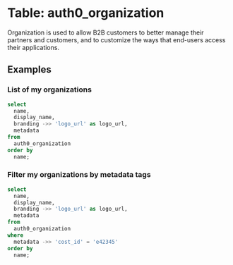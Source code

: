 # Table: auth0_organization

Organization is used to allow B2B customers to better manage their partners and customers, and to customize the ways that end-users access their applications.

## Examples


### List of my organizations

```sql
select
  name,
  display_name,
  branding ->> 'logo_url' as logo_url,
  metadata
from
  auth0_organization
order by
  name;
```

### Filter my organizations by metadata tags

```sql
select
  name,
  display_name,
  branding ->> 'logo_url' as logo_url,
  metadata
from
  auth0_organization
where
  metadata ->> 'cost_id' = 'e42345'
order by
  name;
```
